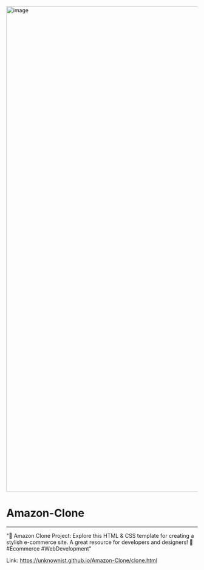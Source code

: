 <img width="1280" alt="image" src="https://github.com/user-attachments/assets/2781ce60-8746-4541-8876-51efade1ffec">
 <h1>Amazon-Clone</h1>
 <hr>
"🛒 Amazon Clone Project: Explore this HTML &amp; CSS template for creating a stylish e-commerce site. A great resource for developers and designers! 🚀 #Ecommerce #WebDevelopment"


Link:<href> https://unknownist.github.io/Amazon-Clone/clone.html</href>
